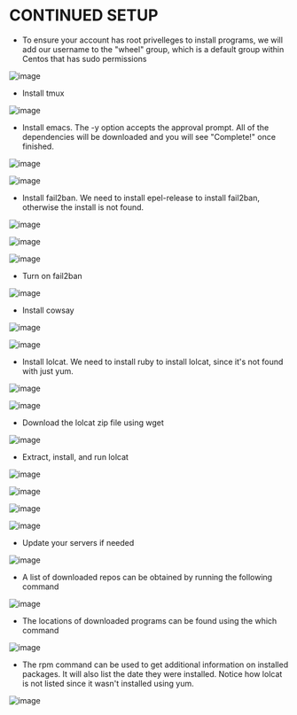 # CONTINUED SETUP

- To ensure your account has root privelleges to install programs, we will add our username to the "wheel" group, which is a default group within Centos that has sudo permissions 

![image](https://user-images.githubusercontent.com/64757540/98839037-07df8600-2413-11eb-96ef-d06f6eb609f9.png)

- Install tmux

![image](https://user-images.githubusercontent.com/64757540/98839013-ff874b00-2412-11eb-916b-78684b7a7c5d.png)

- Install emacs. The -y option accepts the approval prompt. All of the dependencies will be downloaded and you will see "Complete!" once finished.

![image](https://user-images.githubusercontent.com/64757540/98839162-36f5f780-2413-11eb-8854-92d426884a15.png)

![image](https://user-images.githubusercontent.com/64757540/98839221-470dd700-2413-11eb-80a4-05c116c0394a.png)

- Install fail2ban. We need to install epel-release to install fail2ban, otherwise the install is not found.

![image](https://user-images.githubusercontent.com/64757540/98839360-6e64a400-2413-11eb-803e-7f9b389233b5.png)

![image](https://user-images.githubusercontent.com/64757540/98839379-73c1ee80-2413-11eb-9de7-b0e65ad55568.png)

![image](https://user-images.githubusercontent.com/64757540/98839403-7b819300-2413-11eb-878d-2f1c03c7d9a8.png)

- Turn on fail2ban

![image](https://user-images.githubusercontent.com/64757540/98840328-a91b0c00-2414-11eb-853f-7bcdef1ec983.png)

- Install cowsay

![image](https://user-images.githubusercontent.com/64757540/98839432-83413780-2413-11eb-94a2-a57f263b01d5.png)

![image](https://user-images.githubusercontent.com/64757540/98839447-8805eb80-2413-11eb-9433-fdbabbe967b5.png)

- Install lolcat. We need to install ruby to install lolcat, since it's not found with just yum.

![image](https://user-images.githubusercontent.com/64757540/98839483-905e2680-2413-11eb-8f66-df02938f4cc8.png)

![image](https://user-images.githubusercontent.com/64757540/98839542-a79d1400-2413-11eb-854f-1346e36da976.png)

- Download the lolcat zip file using wget

![image](https://user-images.githubusercontent.com/64757540/98839634-c7ccd300-2413-11eb-975c-15cd56f7f5ef.png)

- Extract, install, and run lolcat

![image](https://user-images.githubusercontent.com/64757540/98839668-d4512b80-2413-11eb-9d48-e1bf429ef252.png)

![image](https://user-images.githubusercontent.com/64757540/98839686-d9ae7600-2413-11eb-8a61-91591ef11071.png)

![image](https://user-images.githubusercontent.com/64757540/98839699-e03ced80-2413-11eb-91f6-ea527abcac22.png)

![image](https://user-images.githubusercontent.com/64757540/98839720-e4690b00-2413-11eb-9175-7c20db92a6f4.png)

- Update your servers if needed

![image](https://user-images.githubusercontent.com/64757540/98839842-0c586e80-2414-11eb-9df5-3c2139be99df.png)

- A list of downloaded repos can be obtained by running the following command

![image](https://user-images.githubusercontent.com/64757540/98840969-7a516580-2415-11eb-864b-9473d42a3f90.png)

- The locations of downloaded programs can be found using the which command

![image](https://user-images.githubusercontent.com/64757540/98841180-bdabd400-2415-11eb-82fd-3642300bc935.png)

- The rpm command can be used to get additional information on installed packages. It will also list the date they were installed. Notice how lolcat is not listed since it wasn't installed using yum.

![image](https://user-images.githubusercontent.com/64757540/98841930-cbae2480-2416-11eb-9534-de251d83d235.png)


